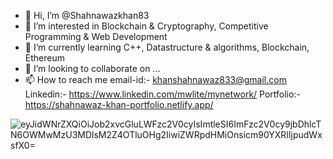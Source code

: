 - 👋 Hi, I’m @Shahnawazkhan83
- 👀 I’m interested in Blockchain & Cryptography, Competitive Programming & Web Development
- 🌱 I’m currently learning C++, Datastructure & algorithms, Blockchain, Ethereum 
- 💞️ I’m looking to collaborate on ...
- 📫 How to reach me email-id:- khanshahnawaz833@gmail.com 
                     Linkedin:- https://www.linkedin.com/mwlite/mynetwork/ 
                     Portfolio:- https://shahnawaz-khan-portfolio.netlify.app/



![eyJidWNrZXQiOiJob2xvcGluLWFzc2V0cyIsImtleSI6ImFzc2V0cy9jbDhlcTN6OWMwMzU3MDlsM2Z4OTluOHg2IiwiZWRpdHMiOnsicm90YXRlIjpudWxsfX0=](https://github.com/Shahnawazkhan83/Shahnawazkhan83/assets/96682892/ea04588c-6346-4988-a183-b7bfa5a8515a)



<!---
Shahnawazkhan83/Shahnawazkhan83 is a ✨ special ✨ repository because its `README.md` (this file) appears on your GitHub profile.
You can click the Preview link to take a look at your changes.
--->
